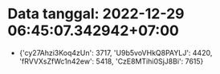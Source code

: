 # Data tanggal: 2022-12-29 06:45:07.342942+07:00

* {'cy27Ahzi3Koq4zUn': 3717, 'U9b5voVHkQ8PAYLJ': 4420, 'fRVVXsZfWc1n42ew': 5418, 'CzE8MTihi0SjJ8Bi': 7615}
